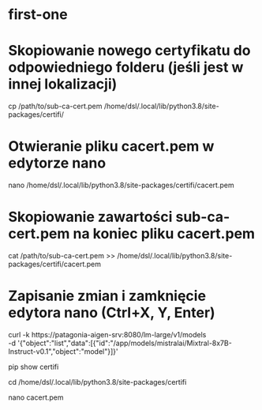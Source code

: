 # first-one

# Skopiowanie nowego certyfikatu do odpowiedniego folderu (jeśli jest w innej lokalizacji)
cp /path/to/sub-ca-cert.pem /home/dsl/.local/lib/python3.8/site-packages/certifi/

# Otwieranie pliku cacert.pem w edytorze nano
nano /home/dsl/.local/lib/python3.8/site-packages/certifi/cacert.pem

# Skopiowanie zawartości sub-ca-cert.pem na koniec pliku cacert.pem
cat /path/to/sub-ca-cert.pem >> /home/dsl/.local/lib/python3.8/site-packages/certifi/cacert.pem

# Zapisanie zmian i zamknięcie edytora nano (Ctrl+X, Y, Enter)


curl -k https://patagonia-aigen-srv:8080/lm-large/v1/models \
-d '{"object":"list","data":[{"id":"/app/models/mistralai/Mixtral-8x7B-Instruct-v0.1","object":"model"}]}'

pip show certifi

cd /home/dsl/.local/lib/python3.8/site-packages/certifi

nano cacert.pem

